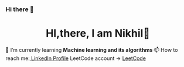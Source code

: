 ### Hi there 👋

<!--
**Nikhilpy6/Nikhilpy6** is a ✨ _special_ ✨ repository because its `README.md` (this file) appears on your GitHub profile.

Here are some ideas to get you started:
'
- 🔭 I’m currently working on ...
- 🌱 I’m currently learning ...
- 👯 I’m looking to collaborate on ...
- 🤔 I’m looking for help with ...
- 💬 Ask me about ...
- 📫 How to reach me: ...
- 😄 Pronouns: ...
- ⚡ Fun fact: ...
-->

<h1 align="center"> HI,there, I am Nikhil👋</h1>
🌱 I’m currently learning <strong> Machine learning and its algorithms </strong>
📫 How to reach me:<a href ="https://www.linkedin.com/mwlite/in/nikhil-gupta-6b5711208" target= "_blank"> LinkedIn Profile</a>
LeetCode account -> <a href ="https://leetcode.com/nikhilpy3/" target= "_blank"> LeetCode </a>
